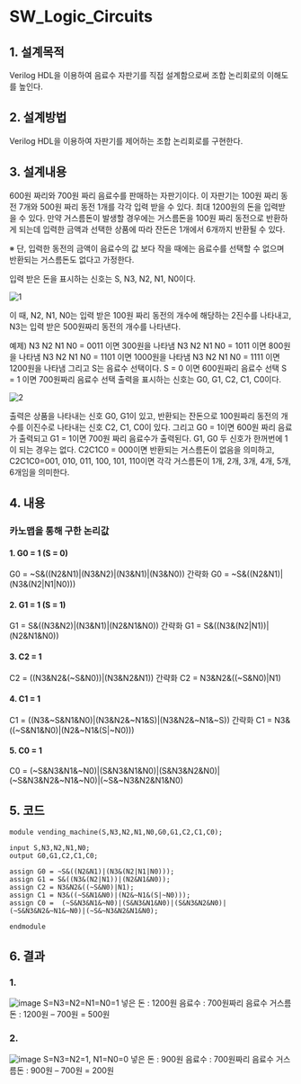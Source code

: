# SW_Logic_Circuits

## 1. 설계목적
Verilog HDL을 이용하여 음료수 자판기를 직접 설계함으로써 조합 논리회로의 이해도를 높인다.

## 2. 설계방법
Verilog HDL을 이용하여 자판기를 제어하는 조합 논리회로를 구현한다.

## 3. 설계내용
600원 짜리와 700원 짜리 음료수를 판매하는 자판기이다. 이 자판기는 100원 짜리 동전 7개와 500원 짜리 동전 1개를 각각 입력 받을 수 있다. 최대 1200원의 돈을 입력받을 수 있다. 만약 거스름돈이 발생할 경우에는 거스름돈을 100원 짜리 동전으로 반환하게 되는데 입력한 금액과 선택한 상품에 따라 잔돈은 1개에서 6개까지 반환될 수 있다.

※ 단, 입력한 동전의 금액이 음료수의 값 보다 작을 때에는 음료수를 선택할 수 없으며 반환되는 거스름돈도 없다고 가정한다.

입력 받은 돈을 표시하는 신호는 S, N3, N2, N1, N0이다.

![1](https://user-images.githubusercontent.com/58457978/70213829-a7b18000-177d-11ea-95f8-8ce067478882.png)

이 때, N2, N1, N0는 입력 받은 100원 짜리 동전의 개수에 해당하는 2진수를 나타내고,
N3는 입력 받은 500원짜리 동전의 개수를 나타낸다.

예제)
N3 N2 N1 N0 = 0011 이면 300원을 나타냄
N3 N2 N1 N0 = 1011 이면 800원을 나타냄
N3 N2 N1 N0 = 1101 이면 1000원을 나타냄
N3 N2 N1 N0 = 1111 이면 1200원을 나타냄
그리고 S는 음료수 선택이다.
S = 0 이면 600원짜리 음료수 선택
S = 1 이면 700원짜리 음료수 선택
출력을 표시하는 신호는 G0, G1, C2, C1, C0이다.

![2](https://user-images.githubusercontent.com/58457978/70213828-a7b18000-177d-11ea-8ca4-e0643be9d643.png)

출력은 상품을 나타내는 신호 G0, G1이 있고, 반환되는 잔돈으로 100원짜리 동전의 개수를 이진수로 나타내는 신호 C2, C1, C0이 있다. 
그리고 G0 = 1이면 600원 짜리 음료가 출력되고 G1 = 1이면 700원 짜리 음료수가 출력된다. G1, G0 두 신호가 한꺼번에 1이 되는 경우는 없다. C2C1C0 = 000이면 반환되는 거스름돈이 없음을 의미하고, C2C1C0=001, 010, 011, 100, 101, 110이면 각각 거스름돈이 1개, 2개, 3개, 4개, 5개, 6개임을 의미한다. 

## 4. 내용
### 카노맵을 통해 구한 논리값
#### 1. G0 = 1 (S = 0)
G0 = ~S&((N2&N1)|(N3&N2)|(N3&N1)|(N3&N0))
간략화 G0 = ~S&((N2&N1)|(N3&(N2|N1|N0)))

#### 2. G1 = 1 (S = 1)
G1 = S&((N3&N2)|(N3&N1)|(N2&N1&N0))
간략화 G1 = S&((N3&(N2|N1))|(N2&N1&N0))

#### 3. C2 = 1
C2 = ((N3&N2&(~S&N0))|(N3&N2&N1))
간략화 C2 = N3&N2&((~S&N0)|N1)

#### 4. C1 = 1
C1 = ((N3&~S&N1&N0)|(N3&N2&~N1&S)|(N3&N2&~N1&~S))
간략화 C1 = N3&((~S&N1&N0)|(N2&~N1&(S|~N0)))

#### 5. C0 = 1
C0 =  (~S&N3&N1&~N0)|(S&N3&N1&N0)|(S&N3&N2&N0)|(~S&N3&N2&~N1&~N0)|(~S&~N3&N2&N1&N0)


## 5. 코드
<pre><code>module vending_machine(S,N3,N2,N1,N0,G0,G1,C2,C1,C0);

input S,N3,N2,N1,N0;
output G0,G1,C2,C1,C0;

assign G0 = ~S&((N2&N1)|(N3&(N2|N1|N0)));
assign G1 = S&((N3&(N2|N1))|(N2&N1&N0));
assign C2 = N3&N2&((~S&N0)|N1);
assign C1 = N3&((~S&N1&N0)|(N2&~N1&(S|~N0)));
assign C0 =  (~S&N3&N1&~N0)|(S&N3&N1&N0)|(S&N3&N2&N0)|(~S&N3&N2&~N1&~N0)|(~S&~N3&N2&N1&N0);

endmodule</code></pre>

## 6. 결과
### 1. 
![image](https://user-images.githubusercontent.com/58457978/70213968-e6dfd100-177d-11ea-855b-e92d199f9b45.png)
S=N3=N2=N1=N0=1
넣은 돈 : 1200원
음료수 : 700원짜리 음료수
거스름돈 : 1200원 – 700원 = 500원

### 2.
![image](https://user-images.githubusercontent.com/58457978/70213971-e8a99480-177d-11ea-86f6-2a71589fab39.png)
S=N3=N2=1, N1=N0=0
넣은 돈 : 900원
음료수 : 700원짜리 음료수
거스름돈 : 900원 – 700원 = 200원

